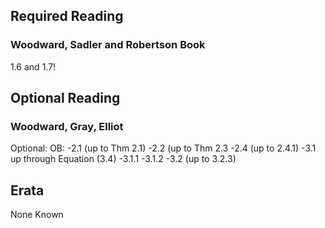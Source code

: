 ## Required Reading

### Woodward, Sadler and Robertson Book

1.6 and 1.7!


## Optional Reading

### Woodward, Gray, Elliot
Optional: 
OB: -2.1 (up to Thm 2.1)
-2.2 (up to Thm 2.3
-2.4 (up to 2.4.1)
-3.1 up through Equation (3.4)
-3.1.1
-3.1.2
-3.2 (up to 3.2.3)


## Erata 
None Known  
